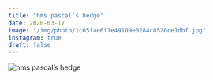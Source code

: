 ```yaml
---
title: "hms pascal’s hedge"
date: 2020-03-17
image: "/img/photo/1c65fae6f1e49109e0284c8520ce1dbf.jpg"
instagram: true
draft: false
---
```


![hms pascal’s hedge](/img/photo/1c65fae6f1e49109e0284c8520ce1dbf.jpg)
